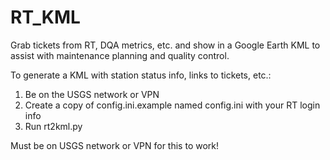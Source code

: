 # RT_KML
Grab tickets from RT, DQA metrics, etc. and show in a Google Earth KML to assist with maintenance planning and quality control.

To generate a KML with station status info, links to tickets, etc.:
1. Be on the USGS network or VPN
2. Create a copy of config.ini.example named config.ini with your RT login info
3. Run rt2kml.py 

Must be on USGS network or VPN for this to work!
